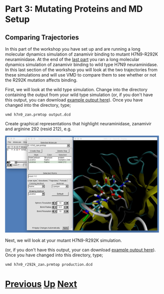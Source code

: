 # Part 3: Mutating Proteins and MD Setup
## Comparing Trajectories

In this part of the workshop you have set up and are running a long molecular dynamics simulation of zanamivir binding to mutant H7N9-R292K neuraminidase. At the end of the  [last part](../dynamics/simulation.md) you ran a long molecular dynamics simulation of zanamivir binding to wild type H7N9 neuraminidase. In this last section of the workshop you will look at the two trajectories from these simulations and will use VMD to compare them to see whether or not the R292K mutation affects binding.

First, we will look at the wild type simulation. Change into the directory containing the output from your wild type simulation (or, if you don't have this output, you can download 
[example output here](https://drive.google.com/uc?export=download&id=0B_KkGMZ8ACfaZDVUZ3A4MEFSN00)). Once you have changed into the directory, type;

```
vmd h7n9_zan.prmtop output.dcd
```

Create graphical representations that highlight neuraminidase, zanamivir and arginine 292 (resid 212), e.g.

![Image showing wild type trajectory](vmd_compare1.jpg)

Next, we will look at your mutant H7N9-R292K simulation. 

(or, if you don't have this output, your can download [example output here](https://drive.google.com/uc?export=download&id=0B_KkGMZ8ACfaUXk0TlRJYVUxVWM)). Once you have changed into this directory, type;

```
vmd h7n9_r292k_zan.prmtop production.dcd
```



# [Previous](simulation.md) [Up](README.md) [Next](whatnext.md)

